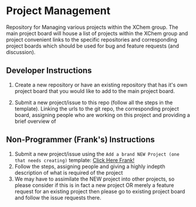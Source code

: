 # Project Management
Repository for Managing various projects within the XChem group.
The main project board will house a list of projects within the XChem group and project convenient links to the specific repositories and corresponding project boards which should be used for bug and feature requests (and discussion).

## Developer Instructions
1. Create a new repository or have an existing repository that has it's own project board that you would like to add to the main project board.

2. Submit a new project/issue to this repo (follow all the steps in the template). Linking the urls to the git repo, the corresponding project board, assigning people who are working on this project and providing a brief overview of  

## Non-Programmer (Frank's) Instructions
1. Submit a new project/issue using the `Add a brand NEW Project (one that needs creating)` template: [Click Here Frank!](https://github.com/xchem/ProjectManagement/issues/new?assignees=&labels=PROJECT+-+NEEDS+INIT&template=add-a-brand-new-project--one-that-needs-creating-.md&title=%5BNEW+PROJECT%5D)
2. Follow the steps, assigning people and giving a highly indepth description of what is required of the project
3. We may have to assimilate the NEW project into other projects, so please consider if this is in fact a new project OR merely a feature request for an existing project then please go to existing project board and follow the issue requests there.
